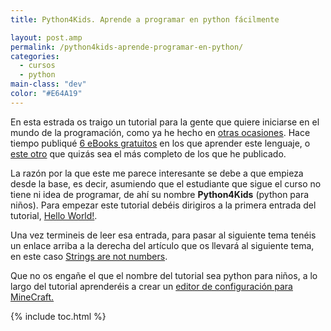 ```yaml
---
title: Python4Kids. Aprende a programar en python fácilmente

layout: post.amp
permalink: /python4kids-aprende-programar-en-python/
categories:
  - cursos
  - python
main-class: "dev"
color: "#E64A19"
---
```

<div class="separator" >
<amp-img on="tap:lightbox1" role="button" tabindex="0" layout="responsive"  src="" id="logo" name="py" class="icono" />
</div>

En esta estrada os traigo un tutorial para la gente que quiere iniciarse en el mundo de la programación, como ya he hecho en [otras ocasiones][1]. Hace tiempo publiqué [6 eBooks gratuitos][2] en los que aprender este lenguaje, o [este otro][3] que quizás sea el más completo de los que he publicado.

La razón por la que este me parece interesante se debe a que empieza desde la base, es decir, asumiendo que el estudiante que sigue el curso no tiene ni idea de programar, de ahí su nombre **Python4Kids** (python para niños). Para empezar este tutorial debéis dirigiros a la primera entrada del tutorial, <a target="_blank" href="http://python4kids.wordpress.com/2010/07/01/hello-world/">Hello World!</a>.

Una vez termineis de leer esa entrada, para pasar al siguiente tema tenéis un enlace arriba a la derecha del artículo que os llevará al siguiente tema, en este caso <a target="_blank" href="http://python4kids.wordpress.com/2010/07/01/strings-are-not-numbers/">Strings are not numbers</a>.

Que no os engañe el que el nombre del tutorial sea python para niños, a lo largo del tutorial aprenderéis a crear un <a target="_blank" href="http://python4kids.wordpress.com/2012/02/28/minecraft-config-editor-part-2/">editor de configuración para MineCraft.</a>



 [1]: https://elbauldelprogramador.com/label/python
 [2]: https://elbauldelprogramador.com/6-e-books-gratuitos-para-aprenter
 [3]: https://elbauldelprogramador.com/python-para-principiantes

{% include toc.html %}
